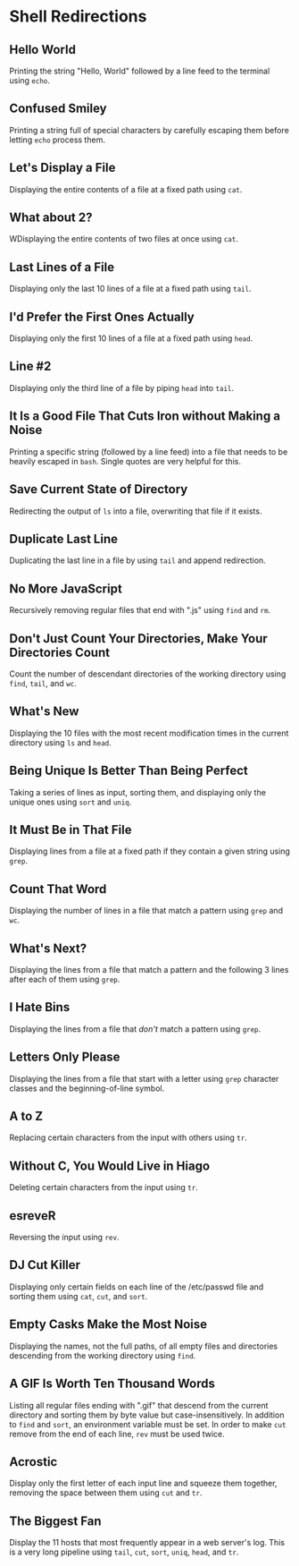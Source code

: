 # Shell Redirections

## Hello World
Printing the string "Hello, World" followed by a line feed to the terminal using `echo`.

## Confused Smiley
Printing a string full of special characters by carefully escaping them before letting `echo` process them.

## Let's Display a File
Displaying the entire contents of a file at a fixed path using `cat`.

## What about 2?
WDisplaying the entire contents of two files at once using `cat`.

## Last Lines of a File
Displaying only the last 10 lines of a file at a fixed path using `tail`.

## I'd Prefer the First Ones Actually
Displaying only the first 10 lines of a file at a fixed path using `head`.

## Line #2
Displaying only the third line of a file by piping `head` into `tail`.

## It Is a Good File That Cuts Iron without Making a Noise
Printing a specific string (followed by a line feed) into a file that needs to be heavily escaped in `bash`. Single quotes are very helpful for this.

## Save Current State of Directory
Redirecting the output of `ls` into a file, overwriting that file if it exists.

## Duplicate Last Line
Duplicating the last line in a file by using `tail` and append redirection.

## No More JavaScript
Recursively removing regular files that end with ".js" using `find` and `rm`.

## Don't Just Count Your Directories, Make Your Directories Count
Count the number of descendant directories of the working directory using `find`, `tail`, and `wc`.

## What's New
Displaying the 10 files with the most recent modification times in the current directory using `ls` and `head`.

## Being Unique Is Better Than Being Perfect
Taking a series of lines as input, sorting them, and displaying only the unique ones using `sort` and `uniq`.

## It Must Be in That File
Displaying lines from a file at a fixed path if they contain a given string using `grep`.

## Count That Word
Displaying the number of lines in a file that match a pattern using `grep` and `wc`.

## What's Next?
Displaying the lines from a file that match a pattern and the following 3 lines after each of them using `grep`.

## I Hate Bins
Displaying the lines from a file that _don't_ match a pattern using `grep`.

## Letters Only Please
Displaying the lines from a file that start with a letter using `grep` character classes and the beginning-of-line symbol.

## A to Z
Replacing certain characters from the input with others using `tr`.

## Without C, You Would Live in Hiago
Deleting certain characters from the input using `tr`.

## esreveR
Reversing the input using `rev`.

## DJ Cut Killer
Displaying only certain fields on each line of the /etc/passwd file and sorting them using `cat`, `cut`, and `sort`.

## Empty Casks Make the Most Noise
Displaying the names, not the full paths, of all empty files and directories descending from the working directory using `find`.

## A GIF Is Worth Ten Thousand Words
Listing all regular files ending with ".gif" that descend from the current directory and sorting them by byte value but case-insensitively. In addition to `find` and `sort`, an environment variable must be set. In order to make `cut` remove from the end of each line, `rev` must be used twice.

## Acrostic
Display only the first letter of each input line and squeeze them together, removing the space between them using `cut` and `tr`.

## The Biggest Fan
Display the 11 hosts that most frequently appear in a web server's log. This is a very long pipeline using `tail`, `cut`, `sort`, `uniq`, `head`, and `tr`.
